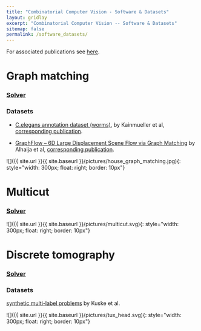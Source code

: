 ```yaml
---
title: "Combinatorial Computer Vision - Software & Datasets"
layout: gridlay
excerpt: "Combinatorial Computer Vision -- Software & Datasets"
sitemap: false
permalink: /software_datasets/
---
```


For associated publications see [here](../publications).

# Graph matching

### [Solver](https://github.com/pawelswoboda/LP_MP-QAP)

### Datasets

* [C.elegans annotation dataset (worms)](https://datarep.app.ist.ac.at/57/1/wormMatchingProblems.zip), 
by Kainmueller et al, [corresponding publication](http://dx.doi.org/10.1007/978-3-319-10404-1_11).

* [GraphFlow – 6D Large Displacement Scene Flow via Graph Matching](https://datarep.app.ist.ac.at/id/eprint/82) by Alhaija et al, [corresponding publication](https://link.springer.com/chapter/10.1007/978-3-319-24947-6_23).

![]({{ site.url }}{{ site.baseurl }}/pictures/house_graph_matching.jpg){: style="width: 300px; float: right; border: 10px"}


# Multicut

### [Solver](https://github.com/pawelswoboda/LP_MP-Cut)

![]({{ site.url }}{{ site.baseurl }}/pictures/multicut.svg){: style="width: 300px; float: right; border: 10px"}


# Discrete tomography

### [Solver](https://github.com/pawelswoboda/LP_MP-Discrete-tomography)

### Datasets

[synthetic multi-label problems](https://datarep.app.ist.ac.at/46/1/discrete_tomography_synthetic.zip)
by Kuske et al.

![]({{ site.url }}{{ site.baseurl }}/pictures/tux_head.svg){: style="width: 300px; float: right; border: 10px"}
